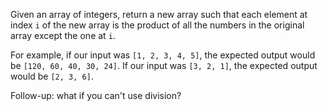 Given an array of integers, return a new array such that each element at index ```i``` of the new array is the product of all the numbers in the original array except the one at ```i```.   

For example, if our input was ```[1, 2, 3, 4, 5]```, the expected output would be ```[120, 60, 40, 30, 24]```. If our input was ```[3, 2, 1]```, the expected output would be ```[2, 3, 6]```.   

Follow-up: what if you can't use division?